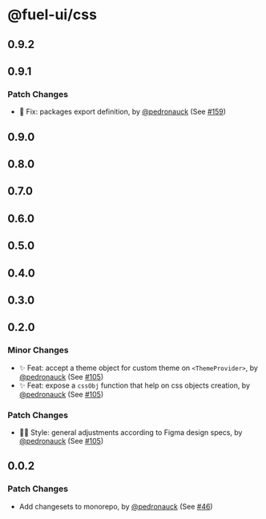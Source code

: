 # @fuel-ui/css

## 0.9.2

## 0.9.1

### Patch Changes

- 🐞 Fix: packages export definition, by [@pedronauck](https://github.com/pedronauck) (See [#159](https://github.com/FuelLabs/fuel-ui/pull/159))

## 0.9.0

## 0.8.0

## 0.7.0

## 0.6.0

## 0.5.0

## 0.4.0

## 0.3.0

## 0.2.0

### Minor Changes

- ✨ Feat: accept a theme object for custom theme on `<ThemeProvider>`, by [@pedronauck](https://github.com/pedronauck) (See [#105](https://github.com/FuelLabs/fuel-ui/pull/105))
- ✨ Feat: expose a `cssObj` function that help on css objects creation, by [@pedronauck](https://github.com/pedronauck) (See [#105](https://github.com/FuelLabs/fuel-ui/pull/105))

### Patch Changes

- 💅🏻 Style: general adjustments according to Figma design specs, by [@pedronauck](https://github.com/pedronauck) (See [#105](https://github.com/FuelLabs/fuel-ui/pull/105))

## 0.0.2

### Patch Changes

- Add changesets to monorepo, by [@pedronauck](https://github.com/pedronauck) (See [#46](https://github.com/FuelLabs/fuel-ui/pull/46))

